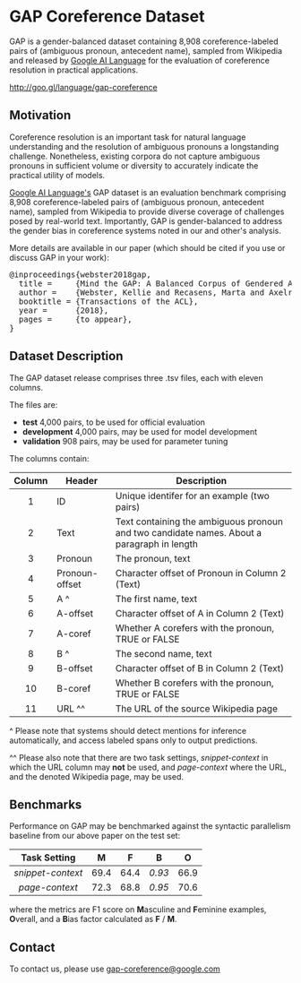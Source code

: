 # GAP Coreference Dataset

GAP is a gender-balanced dataset containing 8,908 coreference-labeled pairs of (ambiguous pronoun, antecedent name), sampled from Wikipedia and released by [Google AI Language](https://ai.google/research/teams/language/) for the evaluation of coreference resolution in practical applications.

http://goo.gl/language/gap-coreference

## Motivation

Coreference resolution is an important task for natural language understanding and the resolution of ambiguous pronouns a longstanding challenge.
Nonetheless, existing corpora do not capture ambiguous pronouns in sufficient volume or diversity to accurately indicate the practical utility of models.

[Google AI Language's](https://ai.google/research/teams/language/) GAP dataset is an evaluation benchmark comprising 8,908 coreference-labeled pairs of (ambiguous pronoun, antecedent name), sampled from Wikipedia to provide diverse coverage of challenges posed by real-world text.
Importantly, GAP is gender-balanced to address the gender bias in coreference systems noted in our and other's analysis.

More details are available in our paper (which should be cited if you use or discuss GAP in your work):

</p>
<div class="highlight highlight-source-shell"><pre>
@inproceedings{webster2018gap,
  title =     {Mind the GAP: A Balanced Corpus of Gendered Ambiguou},
  author =    {Webster, Kellie and Recasens, Marta and Axelrod, Vera and Baldridge, Jason},
  booktitle = {Transactions of the ACL},
  year =      {2018},
  pages =     {to appear},
}
</pre></div>

## Dataset Description

The GAP dataset release comprises three .tsv files, each with eleven columns.

The files are:
 * **test** 4,000 pairs, to be used for official evaluation
 * **development** 4,000 pairs, may be used for model development
 * **validation** 908 pairs, may be used for parameter tuning

The columns contain:

Column | Header         | Description
:-----:|----------------|--------------------------------------------
1      | ID             | Unique identifer for an example (two pairs)
2      | Text           | Text containing the ambiguous pronoun and two candidate names. About a paragraph in length
3      | Pronoun        | The pronoun, text
4      | Pronoun-offset | Character offset of Pronoun in Column 2 (Text)
5      | A ^            | The first name, text
6      | A-offset       | Character offset of A in Column 2 (Text)
7      | A-coref        | Whether A corefers with the pronoun, TRUE or FALSE
8      | B ^            | The second name, text
9      | B-offset       | Character offset of B in Column 2 (Text)
10     | B-coref        | Whether B corefers with the pronoun, TRUE or FALSE
11     | URL ^^         | The URL of the source Wikipedia page

^ Please note that systems should detect mentions for inference automatically, and access labeled spans only to output predictions.

^^ Please also note that there are two task settings, *snippet-context* in which the URL column may **not** be used, and *page-context* where the URL, and the denoted Wikipedia page, may be used.

## Benchmarks

Performance on GAP may be benchmarked against the syntactic parallelism baseline from our above paper on the test set:

Task Setting      | M    | F    |  B     | O
:----------------:|------|------|--------|------
*snippet-context* | 69.4 | 64.4 | *0.93* | 66.9
*page-context*    | 72.3 | 68.8 | *0.95* | 70.6

where the metrics are F1 score on **M**asculine and **F**eminine examples, **O**verall, and a **B**ias factor calculated as **F** / **M**.

## Contact
To contact us, please use gap-coreference@google.com
